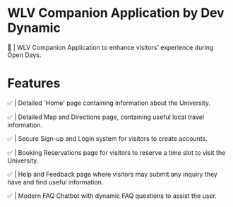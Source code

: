 # WLV Companion Application by Dev Dynamic
📖 | WLV Companion Application to enhance visitors’ experience during Open Days.

# Features
✅ | Detailed 'Home' page containing information about the University.

✅ | Detailed Map and Directions page, containing useful local travel information.

✅ | Secure Sign-up and Login system for visitors to create accounts.

✅ | Booking Reservations page for visitors to reserve a time slot to visit the University.

✅ | Help and Feedback page where visitors may submit any inquiry they have and find useful information.

✅ | Modern FAQ Chatbot with dynamic FAQ questions to assist the user.

